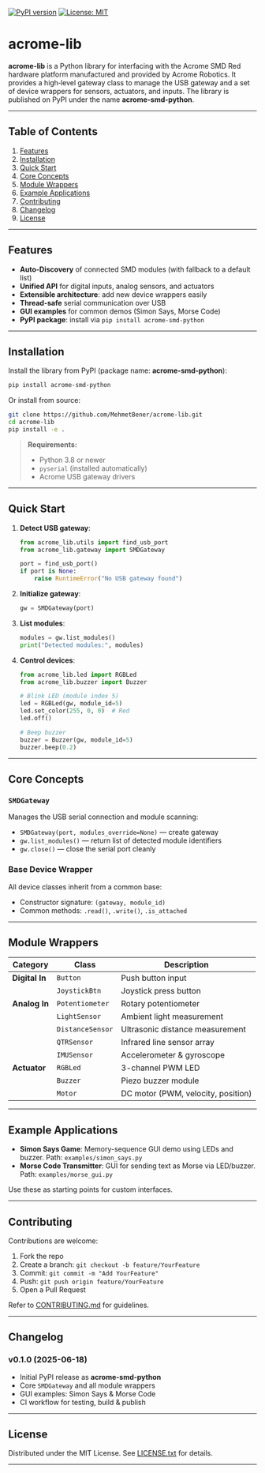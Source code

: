 [![PyPI version](https://img.shields.io/pypi/v/acrome-smd-python.svg)](https://pypi.org/project/acrome-smd-python/)
[![License: MIT](https://img.shields.io/badge/License-MIT-blue.svg)](LICENSE.txt)

# acrome-lib

**acrome-lib** is a Python library for interfacing with the Acrome SMD Red hardware platform manufactured and provided by Acrome Robotics. It provides a high‑level gateway class to manage the USB gateway and a set of device wrappers for sensors, actuators, and inputs. The library is published on PyPI under the name **acrome-smd-python**.

---

## Table of Contents

1. [Features](#features)
2. [Installation](#installation)
3. [Quick Start](#quick-start)
4. [Core Concepts](#core-concepts)
5. [Module Wrappers](#module-wrappers)
6. [Example Applications](#example-applications)
7. [Contributing](#contributing)
8. [Changelog](#changelog)
9. [License](#license)

---

## Features

* **Auto-Discovery** of connected SMD modules (with fallback to a default list)
* **Unified API** for digital inputs, analog sensors, and actuators
* **Extensible architecture**: add new device wrappers easily
* **Thread-safe** serial communication over USB
* **GUI examples** for common demos (Simon Says, Morse Code)
* **PyPI package**: install via `pip install acrome-smd-python`

---

## Installation

Install the library from PyPI (package name: **acrome-smd-python**):

```bash
pip install acrome-smd-python
```

Or install from source:

```bash
git clone https://github.com/MehmetBener/acrome-lib.git
cd acrome-lib
pip install -e .
```

> **Requirements:**
>
> * Python 3.8 or newer
> * `pyserial` (installed automatically)
> * Acrome USB gateway drivers

---

## Quick Start

1. **Detect USB gateway**:

   ```python
   from acrome_lib.utils import find_usb_port
   from acrome_lib.gateway import SMDGateway

   port = find_usb_port()
   if port is None:
       raise RuntimeError("No USB gateway found")
   ```

2. **Initialize gateway**:

   ```python
   gw = SMDGateway(port)
   ```

3. **List modules**:

   ```python
   modules = gw.list_modules()
   print("Detected modules:", modules)
   ```

4. **Control devices**:

   ```python
   from acrome_lib.led import RGBLed
   from acrome_lib.buzzer import Buzzer

   # Blink LED (module index 5)
   led = RGBLed(gw, module_id=5)
   led.set_color(255, 0, 0)  # Red
   led.off()

   # Beep buzzer
   buzzer = Buzzer(gw, module_id=5)
   buzzer.beep(0.2)
   ```

---

## Core Concepts

### `SMDGateway`

Manages the USB serial connection and module scanning:

* `SMDGateway(port, modules_override=None)` — create gateway
* `gw.list_modules()` — return list of detected module identifiers
* `gw.close()` — close the serial port cleanly

### Base Device Wrapper

All device classes inherit from a common base:

* Constructor signature: `(gateway, module_id)`
* Common methods: `.read()`, `.write()`, `.is_attached`

---

## Module Wrappers

| Category        | Class            | Description                        |
| --------------- | ---------------- | ---------------------------------- |
| **Digital In**  | `Button`         | Push button input                  |
|                 | `JoystickBtn`    | Joystick press button              |
| **Analog In**   | `Potentiometer`  | Rotary potentiometer               |
|                 | `LightSensor`    | Ambient light measurement          |
|                 | `DistanceSensor` | Ultrasonic distance measurement    |
|                 | `QTRSensor`      | Infrared line sensor array         |
|                 | `IMUSensor`      | Accelerometer & gyroscope          |
| **Actuator**    | `RGBLed`         | 3-channel PWM LED                  |
|                 | `Buzzer`         | Piezo buzzer module                |
|                 | `Motor`          | DC motor (PWM, velocity, position) |


---

## Example Applications

* **Simon Says Game**: Memory-sequence GUI demo using LEDs and buzzer.
  Path: `examples/simon_says.py`
* **Morse Code Transmitter**: GUI for sending text as Morse via LED/buzzer.
  Path: `examples/morse_gui.py`

Use these as starting points for custom interfaces.

---

## Contributing

Contributions are welcome:

1. Fork the repo
2. Create a branch: `git checkout -b feature/YourFeature`
3. Commit: `git commit -m "Add YourFeature"`
4. Push: `git push origin feature/YourFeature`
5. Open a Pull Request

Refer to [CONTRIBUTING.md](CONTRIBUTING.md) for guidelines.

---

## Changelog

### v0.1.0 (2025-06-18)

* Initial PyPI release as **acrome-smd-python**
* Core `SMDGateway` and all module wrappers
* GUI examples: Simon Says & Morse Code
* CI workflow for testing, build & publish

---

## License

Distributed under the MIT License. See [LICENSE.txt](LICENSE.txt) for details.

---
